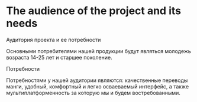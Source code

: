 # The audience of the project and its needs

Аудитория проекта и ее потребности

Основными потребителями нашей продукции будут являться молодежь возраста 14-25 лет и старшее поколение.

Потребности

Потребностями у нашей аудитории являются: качественные переводы манги, удобный, комфортный и легко осваеваемый интерфейс, а также мультиплатформенность за которую мы и будем востребованными.
